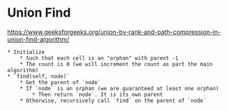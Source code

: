 # Union Find

https://www.geeksforgeeks.org/union-by-rank-and-path-compression-in-union-find-algorithm/

```
* Initialize
    * Such that each cell is an "orphan" with parent -1
    * The count is 0 (we will increment the count as part the main algorithm)
* `find(self, node)` 
    * Get the parent of `node`  
    * If `node` is an orphan (we are guaranteed at least one orphan)
        * Then return `node`. It is its own parent
    * Otherwise, recursively call `find` on the parent of `node`
```
